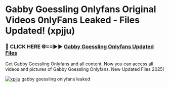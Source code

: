 # Gabby Goessling Onlyfans Original Videos 0nlyFans Leaked - Files Updated! (xpjju)

<h3>🔴 CLICK HERE 🌐==►► <a href="https://tinyurl.com/3hn5wdd3" rel="nofollow">Gabby Goessling Onlyfans Updated Files</a></h3>

Get Gabby Goessling Onlyfans and all content. Now you can access all videos and pictures of Gabby Goessling Onlyfans. New Updated Files 2025!

[![xpjju](https://i.imgur.com/4HnBqBT.gif)](https://tinyurl.com/3hn5wdd3)
gabby goessling onlyfans leaked